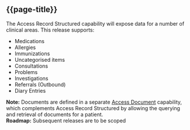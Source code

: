 ## {{page-title}}

The Access Record Structured capability will expose data for a number of clinical areas. This release supports:


- Medications
- Allergies
- Immunizations
- Uncategorised items
- Consultations
- Problems
- Investigations
- Referrals (Outbound)
- Diary Entries

<div class="alert alert-info" role="alert"><i class="fa fa-info-circle"></i> <b>Note:</b> Documents are defined in a separate <a href="https://developer.nhs.uk/apis/gpconnect-1-6-0/access_documents.html">Access Document</a> capability, which complements Access Record Structured by allowing the querying and retrieval of documents for a patient.</div>

<div class="alert alert-success" role="alert"><i class="fa fa-map-o"></i> <b>Roadmap:</b> Subsequent releases are to be scoped</div>